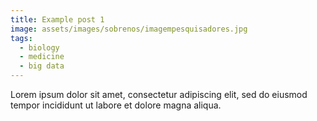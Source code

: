 ```yaml
---
title: Example post 1
image: assets/images/sobrenos/imagempesquisadores.jpg
tags:
  - biology
  - medicine
  - big data
---
```


Lorem ipsum dolor sit amet, consectetur adipiscing elit, sed do eiusmod tempor incididunt ut labore et dolore magna aliqua.
